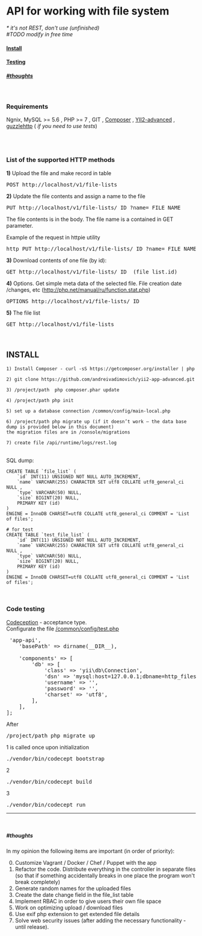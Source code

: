 <h1>API for working with file system</h1>
<i>* it's not REST, don't use (unfinished) <br/>
#TODO modify in free time
</i>

<br />
<h4><a href="#install-1">Install</a></h4>
<h4><a href="#code-testing">Testing</a></h4>

<h5>
<a href="#thoughts-1">#thoughts</a>
</h5>
<br />

<h3>Requirements</h3>
Ngnix, MySQL >= 5.6 , PHP >= 7 , GIT , <a href="https://getcomposer.org/download">Composer</a> , <a href="https://github.com/yiisoft/yii2-app-advanced">YII2-advanced</a> , <a href="http://guzzlephp.org/">guzzlehttp</a> (<i>
if you need to use tests</i>)

<br /><br />
<h3>List of the supported HTTP methods</h3>

<b>1)</b> Upload the file and make record in table
<pre>
POST http://localhost/v1/file-lists
</pre>

<b>2)</b> Update the file contents and assign a name to the file
<pre>
PUT http://localhost/v1/file-lists/_ID_?name=_FILE_NAME_
</pre>
The file contents is in the body. The file name is a contained in GET parameter.

Example of the request in httpie utility
<pre>
http PUT http://localhost/v1/file-lists/_ID_?name=_FILE_NAME_ < '/file/path'
</pre>

<b>3)</b> Download contents of one file (by id):
<pre>
GET http://localhost/v1/file-lists/_ID_ (file_list.id)
</pre>

<b>4)</b> Options. Get simple meta data of the selected file. File creation date /changes, etc
(http://php.net/manual/ru/function.stat.php)
<pre>
OPTIONS http://localhost/v1/file-lists/_ID_
</pre>

<b>5)</b> The file list
<pre>
GET http://localhost/v1/file-lists
</pre>

<br />
<h2>INSTALL</h2>

```
1) Install Composer - curl -sS https://getcomposer.org/installer | php

2) git clone https://github.com/andreivadimovich/yii2-app-advanced.git

3) /project/path  php composer.phar update 

4) /project/path php init 

5) set up a database connection /common/config/main-local.php 

6) /project/path php migrate up (if it doesn’t work – the data base dump is provided below in this document) 
the migration files are in /console/migrations

7) create file /api/runtime/logs/rest.log
```

<br />
SQL dump:

```
CREATE TABLE `file_list` (
	`id` INT(11) UNSIGNED NOT NULL AUTO_INCREMENT, 
	`name` VARCHAR(255) CHARACTER SET utf8 COLLATE utf8_general_ci NULL , 
	`type` VARCHAR(50) NULL,
	`size` BIGINT(20) NULL,
	PRIMARY KEY (id)
) 
ENGINE = InnoDB CHARSET=utf8 COLLATE utf8_general_ci COMMENT = 'List of files';

# for test
CREATE TABLE `test_file_list` (
	`id` INT(11) UNSIGNED NOT NULL AUTO_INCREMENT, 
	`name` VARCHAR(255) CHARACTER SET utf8 COLLATE utf8_general_ci NULL , 
	`type` VARCHAR(50) NULL,
	`size` BIGINT(20) NULL,
	PRIMARY KEY (id)
) 
ENGINE = InnoDB CHARSET=utf8 COLLATE utf8_general_ci COMMENT = 'List of files';
```

<br />
<h3>Code testing</h3>

<a href="https://codeception.com/">Codeception</a> - acceptance type.<br />
Configurate the file <u>/common/config/test.php</u>
<pre>
<?php
return [
    'id' => 'app-api',
    'basePath' => dirname(__DIR__),

    'components' => [
        'db' => [
            'class' => 'yii\db\Connection',
            'dsn' => 'mysql:host=127.0.0.1;dbname=http_files_test',
            'username' => '',
            'password' => '',
            'charset' => 'utf8',
        ],
    ],
];
</pre>

After 
<pre>
/project/path php migrate up
</pre>

1 is called once upon initialization
<pre>
./vendor/bin/codecept bootstrap
</pre>


2
<pre>
./vendor/bin/codecept build
</pre>

3
<pre>
./vendor/bin/codecept run
</pre>



<hr />
<br />
<i><h5>#thoughts</h5></i>

In my opinion the following items are important (in order of priority): 

0) Customize Vagrant / Docker / Chef / Puppet with the app
1) Refactor the code. Distribute everything in the controller in separate files (so that if something accidentally breaks in one place the program won't break completely)
2) Generate random names for the uploaded files
3) Create the date change field in the file_list table
4) Implement RBAC in order to give users their own file space
5) Work on optimizing upload / download files
6) Use exif php extension to get extended file details
7) Solve web security issues (after adding the necessary functionality - until release).


